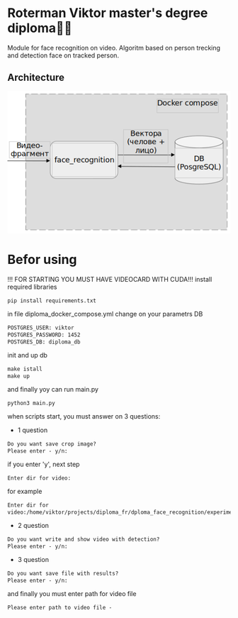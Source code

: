 # Roterman Viktor master's degree diploma👨‍🎓

Module for face recognition on video. Algoritm based on person trecking and detection face on tracked person.  
## Architecture

![ScreenShot](image/architecture.png)


# Befor using
!!! FOR STARTING YOU MUST HAVE VIDEOCARD WITH CUDA!!! 
install required libraries
```shell
pip install requirements.txt
```

in file diploma_docker_compose.yml change on your parametrs DB
```shell
POSTGRES_USER: viktor
POSTGRES_PASSWORD: 1452
POSTGRES_DB: diploma_db
```

init and up db
```shell
make istall
make up
```

and finally yoy can run main.py
```shell
python3 main.py
```

when scripts start, you must answer on 3 questions:

- 1 question
```shell
Do you want save crop image?
Please enter - y/n:
```
if you enter 'y', next step
```shell
Enter dir for video:
```
for example
```shell
Enter dir for video:/home/viktor/projects/diploma_fr/dploma_face_recognition/experiments
```
- 2 question
```shell
Do you want write and show video with detection?
Please enter - y/n:
```
- 3 question
```shell
Do you want save file with results?
Please enter - y/n:
```

and finally you must enter path for video file
```shell
Please enter path to video file -
```
